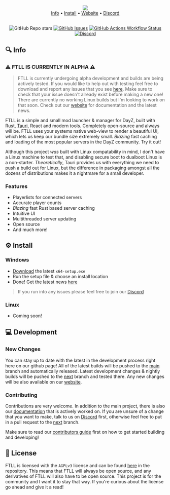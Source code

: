 <div align="center">
    <img src="https://i.imgur.com/ogh1Dx6.png" width="" align="center" />
</div>

<div align="center">
  <a href="https://github.com/avvo-na/ftl-launcher?tab=readme-ov-file#-info">Info</a>
  <span> • </span>
  <a href="https://github.com/avvo-na/ftl-launcher?tab=readme-ov-file#%EF%B8%8F--install">Install</a>
  <span> • </span>
  <a href="https://ftl-launcher.com">Website</a>
  <span> • </span>
  <a href="https://discord.gg/xujqFZsEac">Discord</a>
</div>

<br />

<div align="center">

![GitHub Repo stars](https://img.shields.io/github/stars/avvo-na/ftl-launcher)
[![GitHub Issues](https://img.shields.io/github/issues/avvo-na/ftl-launcher.svg?style=flat-square&label=Issues&color=d77982)](https://github.com/avvo-na/ftl-launcher/issues)
[![GitHub Actions Workflow Status](https://img.shields.io/github/actions/workflow/status/avvo-na/ftl-launcher/build&release.yml?label=Build)](https://github.com/avvo-na/ftl-launcher/commits/main/)
[![Discord](https://img.shields.io/discord/1232581330106322954?logo=discord&label=Discord)](https://discord.gg/xujqFZsEac)


</div>

## 🔍 Info

### ⚠️ FTLL IS CURRENTLY IN ALPHA ⚠️
> FTLL is currently undergoing alpha development and builds are being actively tested. If you would
like to help out with testing feel free to download and report any issues that you
see [here](https://github.com/avvo-na/ftl-launcher/issues). Make sure to check that
your issue doesn't already exist before making a new one! There are currently no working
Linux builds but I'm looking to work on that soon. Check out our [website](https://ftl-launcher.com)
for documentation and the latest news.

FTLL is a simple and small mod launcher & manager for DayZ, built with Rust,
[Tauri](https://tauri.app), React and modern tools. Completely open-source and
always will be. FTLL uses your systems native web-view to render a beautiful UI,
which lets us keep our bundle size extremely small. *Blazing* fast caching and loading
of the most popular servers in the DayZ community. Try it out!

Although this project *was* built with Linux compatability in mind, I don't have
a Linux machine to test that, and disabling secure boot to dualboot Linux is a
non-starter. *Theoretically*, Tauri provides us with everything we need to push
a build out for Linux, but the difference in packaging amongst all the dozens
of distributions makes it a nightmare for a small developer.

### Features
- Playerlists for connected servers
- Accurate player counts
- *Blazing* fast Rust based server caching
- Intuitive UI
- Multithreaded server updating
- Open source
- And much more!

## ⚙️  Install

### Windows
- [Download](https://github.com/avvo-na/ftl-launcher/releases) the latest `x64-setup.exe`
- Run the setup file & choose an install location
- Done! Get the latest news [here](https://ftl-launcher.com)

> If you run into any issues please feel free to join our [Discord](https://discord.gg/xujqFZsEac)
### Linux
- Coming soon!

## 💻 Development

### New Changes
You can stay up to date with the latest in the development process right here on our github page!
All of the latest builds will be pushed to the [main](https://github.com/avvo-na/ftl-launcher)
branch and automatically released. Latest development changes & nightly builds will be pushed
to the [next](https://github.com/avvo-na/tree/next) branch and tested there. Any new changes
will be also available on our [website](https://ftl-launcher.com).

### Contributing
Contributions are very welcome. In addition to the main project, there is also our
[documentation](https://www.ftl-launcher.com/docs/intro_getting-started) that is actively
worked on. If you are unsure of a change that you want to make, talk to us on [Discord](https://discord.gg/xujqFZsEac)
first, otherwise feel free to put in a pull request to the [next](https://github.com/avvo-na/tree/next)
branch.

Make sure to read our [contributors guide](https://www.ftl-launcher.com/docs/intro_contributing) first on how to
get started building and developing!

## 📃 License
FTLL is licensed with the `AGPLv3` license and can be found [here](https://github.com/avvo-na/ftl-launcher/blob/main/LICENSE)
in the repository. This means that FTLL will always be open source, and any derivatives of FTLL will also
have to be open source. This project is for the community and I want it to stay that way. If you're curious
about the license go ahead and give it a read!
